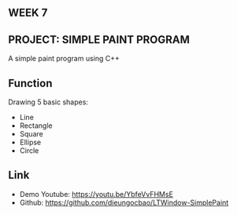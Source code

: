 ## WEEK 7
## PROJECT: SIMPLE PAINT PROGRAM
A simple paint program using C++
## Function
Drawing 5 basic shapes:
* Line
* Rectangle
* Square
* Ellipse
* Circle
## Link
* Demo Youtube: https://youtu.be/YbfeVvFHMsE
* Github: https://github.com/dieungocbao/LTWindow-SimplePaint

